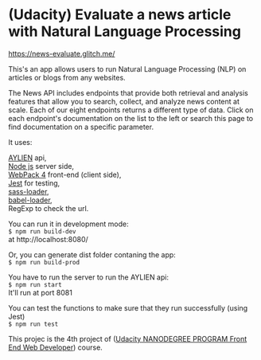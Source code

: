 # (Udacity) Evaluate a news article with Natural Language Processing

https://news-evaluate.glitch.me/

This's an app allows users to run Natural Language Processing (NLP) on articles or blogs from any websites.

The News API includes endpoints that provide both retrieval and analysis features that allow you to search, collect, and analyze news content at scale. Each of our eight endpoints returns a different type of data. Click on each endpoint's documentation on the list to the left or search this page to find documentation on a specific parameter.

It uses:

[AYLIEN](https://docs.aylien.com/textapi/endpoints)  api,<br/> 
[Node js](http://nodejs.org/)  server side,<br/>
[WebPack 4](https://webpack.js.org/) front-end (client side),<br/>
 [Jest](https://jestjs.io/) for testing,<br/>
 [sass-loader](https://webpack.js.org/loaders/sass-loader/),<br/>
 [babel-loader](https://github.com/babel/babel-loader),<br/>
 RegExp to check the url.

You can run it in development mode:<br/>
`$ npm run build-dev`<br/>
at http://localhost:8080/

Or, you can generate dist folder contaning the app:<br/>
`$ npm run build-prod`

You have to run the server to run the AYLIEN api:<br/>
`$ npm run start`<br/>
It'll run at port 8081

You can test the functions to make sure that they run successfully (using Jest)<br/>
`$ npm run test`

This projec is the 4th project of ([Udacity NANODEGREE PROGRAM Front End Web Developer](https://www.udacity.com/course/front-end-web-developer-nanodegree--nd0011)) course.
